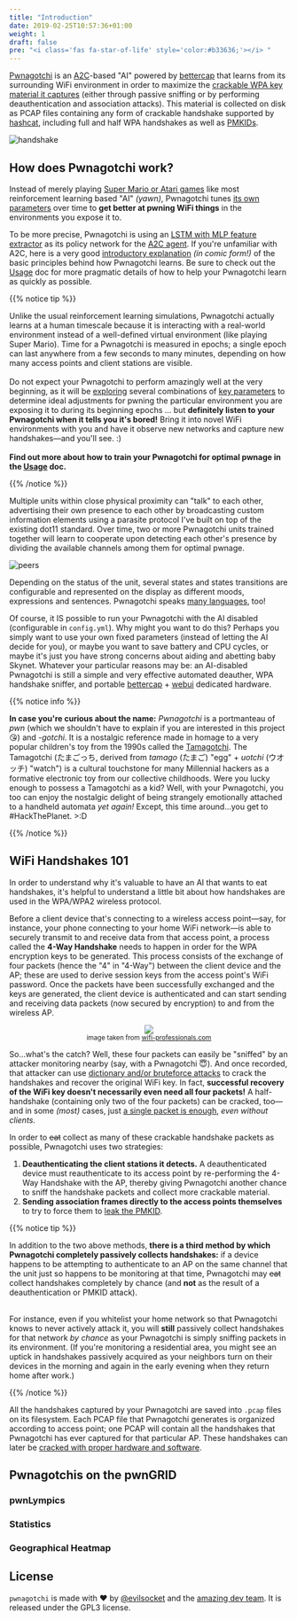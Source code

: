 ```yaml
---
title: "Introduction"
date: 2019-02-25T10:57:36+01:00
weight: 1
draft: false
pre: "<i class='fas fa-star-of-life' style='color:#b33636;'></i> "
---
```


[Pwnagotchi](https://twitter.com/pwnagotchi) is an [A2C](https://hackernoon.com/intuitive-rl-intro-to-advantage-actor-critic-a2c-4ff545978752)-based "AI" powered by [bettercap](https://www.bettercap.org/) that learns from its surrounding WiFi environment in order to maximize the [crackable WPA key material it captures](#wifi-handshakes-101) (either through passive sniffing or by performing deauthentication and association attacks). This material is collected on disk as PCAP files containing any form of crackable handshake supported by [hashcat](https://hashcat.net/hashcat/), including full and half WPA handshakes as well as [PMKIDs](https://www.evilsocket.net/2019/02/13/Pwning-WiFi-networks-with-bettercap-and-the-PMKID-client-less-attack/).

![handshake](https://i.imgur.com/pdA4vCZ.png)

## How does Pwnagotchi work?

Instead of merely playing [Super Mario or Atari games](https://becominghuman.ai/getting-mario-back-into-the-gym-setting-up-super-mario-bros-in-openais-gym-8e39a96c1e41?gi=c4b66c3d5ced) like most reinforcement learning based "AI" *(yawn)*, Pwnagotchi tunes [its own parameters](https://github.com/evilsocket/pwnagotchi/blob/master/sdcard/rootfs/root/pwnagotchi/config.yml#L54) over time to **get better at pwning WiFi things** in the environments you expose it to. 

To be more precise, Pwnagotchi is using an [LSTM with MLP feature extractor](https://stable-baselines.readthedocs.io/en/master/modules/policies.html#stable_baselines.common.policies.MlpLstmPolicy) as its policy network for the [A2C agent](https://stable-baselines.readthedocs.io/en/master/modules/a2c.html). If you're unfamiliar with A2C, here is a very good [introductory explanation](https://hackernoon.com/intuitive-rl-intro-to-advantage-actor-critic-a2c-4ff545978752) *(in comic form!)* of the basic principles behind how Pwnagotchi learns. Be sure to check out the [Usage](../usage/#training-the-ai) doc for more pragmatic details of how to help your Pwnagotchi learn as quickly as possible.

{{% notice tip %}}
<p>Unlike the usual reinforcement learning simulations, Pwnagotchi actually learns at a human timescale because it is interacting with a real-world environment instead of a well-defined virtual environment (like playing Super Mario). Time for a Pwnagotchi is measured in epochs; a single epoch can last anywhere from a few seconds to many minutes, depending on how many access points and client stations are visible.<br /><br />
	Do not expect your Pwnagotchi to perform amazingly well at the very beginning, as it will be <a href="https://hackernoon.com/intuitive-rl-intro-to-advantage-actor-critic-a2c-4ff545978752">exploring</a> several combinations of <a href="https://github.com/evilsocket/pwnagotchi/blob/master/docs/usage.md#training-the-ai">key parameters</a> to determine ideal adjustments for pwning the particular environment you are exposing it to during its beginning epochs ... but <strong>definitely listen to your Pwnagotchi when it tells you it's bored!</strong> Bring it into novel WiFi environments with you and have it observe new networks and capture new handshakes—and you'll see. :) <br /><br />
	<strong>Find out more about how to train your Pwnagotchi for optimal pwnage in the <a href="../usage/#training-the-ai">Usage</a> doc.</strong></p>
{{% /notice %}}
<!-- §CHANGE§ please make sure the above explanation is accurate ^^ -->

Multiple units within close physical proximity can "talk" to each other, advertising their own presence to each other by broadcasting custom information elements using a parasite protocol I've built on top of the existing dot11 standard. Over time, two or more Pwnagotchi units trained together will learn to cooperate upon detecting each other's presence by dividing the available channels among them for optimal pwnage.

![peers](https://i.imgur.com/Ywr5aqx.png)

Depending on the status of the unit, several states and states transitions are configurable and represented on the display as different moods, expressions and sentences. Pwnagotchi speaks [many languages](https://github.com/evilsocket/pwnagotchi/blob/master/docs/configure.md#configuration), too!

Of course, it IS possible to run your Pwnagotchi with the AI disabled (configurable in `config.yml`). Why might you want to do this? Perhaps you simply want to use your own fixed parameters (instead of letting the AI decide for you), or maybe you want to save battery and CPU cycles, or maybe it's just you have strong concerns about aiding and abetting baby Skynet. Whatever your particular reasons may be: an AI-disabled Pwnagotchi is still a simple and very effective automated deauther, WPA handshake sniffer, and portable [bettercap](https://www.bettercap.org/) + [webui](https://github.com/evilsocket/pwnagotchi/blob/master/docs/usage.md#bettercaps-web-ui) dedicated hardware.

{{% notice info %}}
<p><strong>In case you're curious about the name:</strong> <em>Pwnagotchi</em> is a portmanteau of <em>pwn</em> (which we shouldn't have to explain if you are interested in this project 😘) and <em>-gotchi</em>. It is a nostalgic reference made in homage to a very popular children's toy from the 1990s called the <a href="https://en.wikipedia.org/wiki/Tamagotchi">Tamagotchi</a>. The Tamagotchi (たまごっち, derived from <em>tamago</em> (たまご) "egg" + <em>uotchi</em> (ウオッチ) "watch") is a cultural touchstone for many Millennial hackers as a formative electronic toy from our collective childhoods. Were you lucky enough to possess a Tamagotchi as a kid? Well, with your Pwnagotchi, you too can enjoy the nostalgic delight of being strangely emotionally attached to a handheld automata <em>yet again!</em> Except, this time around...you get to #HackThePlanet. >:D</p>
{{% /notice %}}

## WiFi Handshakes 101

In order to understand why it's valuable to have an AI that wants to eat handshakes, it's helpful to understand a little bit about how handshakes are used in the WPA/WPA2 wireless protocol.

Before a client device that's connecting to a wireless access point—say, for instance, your phone connecting to your home WiFi network—is able to securely transmit to and receive data from that access point, a process called the **4-Way Handshake** needs to happen in order for the WPA encryption keys to be generated. This process consists of the exchange of four packets (hence the "4" in "4-Way") between the client device and the AP; these are used to derive session keys from the access point's WiFi password. Once the packets have been successfully exchanged and the keys are generated, the client device is authenticated and can start sending and receiving data packets (now secured by encryption) to and from the wireless AP.

<p align="center">
<img src="https://i.imgur.com/nI8IE6a.png"/>
<br/>
<small>image taken from <a target="_blank" href="https://www.wifi-professionals.com/2019/01/4-way-handshake">wifi-professionals.com</a></small>
</p>

So...what's the catch? Well, these four packets can easily be "sniffed" by an attacker monitoring nearby (say, with a Pwnagotchi 😇). And once recorded, that attacker can use [dictionary and/or bruteforce attacks](https://hashcat.net/wiki/doku.php?id=cracking_wpawpa2) to crack the handshakes and recover the original WiFi key. In fact, **successful recovery of the WiFi key doesn't necessarily even need all four packets!** A half-handshake (containing only two of the four packets) can be cracked, too—and in some *(most)* cases, just [a single packet is enough](https://hashcat.net/forum/thread-7717-post-41447.html), *even without clients.*

In order to ~~eat~~ collect as many of these crackable handshake packets as possible, Pwnagotchi uses two strategies:

1. **Deauthenticating the client stations it detects.** A deauthenticated device must reauthenticate to its access point by re-performing the 4-Way Handshake with the AP, thereby giving Pwnagotchi another chance to sniff the handshake packets and collect more crackable material.
2. **Sending association frames directly to the access points themselves**
to try to force them to [leak the PMKID](https://www.evilsocket.net/2019/02/13/Pwning-WiFi-networks-with-bettercap-and-the-PMKID-client-less-attack/).

{{% notice tip %}}
<p>In addition to the two above methods, <strong>there is a third method by which Pwnagotchi completely passively collects handshakes:</strong> if a device happens to be attempting to authenticate to an AP on the same channel that the unit just so happens to be monitoring at that time, Pwnagotchi may <s>eat</s> collect handshakes completely by chance (and <strong>not</strong> as the result of a deauthentication or PMKID attack).<br /><br />

For instance, even if you whitelist your home network so that Pwnagotchi knows to never actively attack it, you will <strong>still</strong> passively collect handshakes for that network <em>by chance</em> as your Pwnagotchi is simply sniffing packets in its environment. (If you're monitoring a residential area, you might see an uptick in handshakes passively acquired as your neighbors turn on their devices in the morning and again in the early evening when they return home after work.)</p>
{{% /notice %}}
<!-- §CHANGE§ please make sure the above info is correct  -->

All the handshakes captured by your Pwnagotchi are saved into `.pcap` files on its filesystem. Each PCAP file that Pwnagotchi generates is organized according to access point; one PCAP will contain all the handshakes that Pwnagotchi has ever captured for that particular AP. These handshakes can later be [cracked with proper hardware and software](https://hashcat.net/wiki/doku.php?id=cracking_wpawpa2).

## Pwnagotchis on the pwnGRID
<!-- §CHANGE§ this is where the primary explanation of pwnGRID should be, especially since none of the possibilities are functional at present; this is where you make the argument for why users want to opt into enabling pwnGRID. -->
### pwnLympics
### Statistics
### Geographical Heatmap

## License

`pwnagotchi` is made with ♥  by [@evilsocket](https://twitter.com/evilsocket) and the [amazing dev team](https://github.com/evilsocket/pwnagotchi/graphs/contributors). It is released under the GPL3 license.
